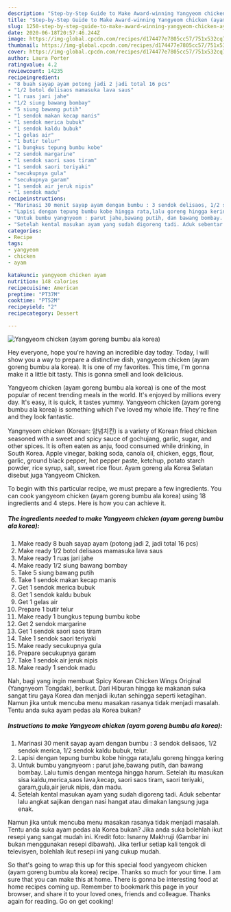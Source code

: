```yaml
---
description: "Step-by-Step Guide to Make Award-winning Yangyeom chicken (ayam goreng bumbu ala korea)"
title: "Step-by-Step Guide to Make Award-winning Yangyeom chicken (ayam goreng bumbu ala korea)"
slug: 1250-step-by-step-guide-to-make-award-winning-yangyeom-chicken-ayam-goreng-bumbu-ala-korea
date: 2020-06-18T20:57:46.244Z
image: https://img-global.cpcdn.com/recipes/d174477e7805cc57/751x532cq70/yangyeom-chicken-ayam-goreng-bumbu-ala-korea-foto-resep-utama.jpg
thumbnail: https://img-global.cpcdn.com/recipes/d174477e7805cc57/751x532cq70/yangyeom-chicken-ayam-goreng-bumbu-ala-korea-foto-resep-utama.jpg
cover: https://img-global.cpcdn.com/recipes/d174477e7805cc57/751x532cq70/yangyeom-chicken-ayam-goreng-bumbu-ala-korea-foto-resep-utama.jpg
author: Laura Porter
ratingvalue: 4.2
reviewcount: 14235
recipeingredient:
- "8 buah sayap ayam potong jadi 2 jadi total 16 pcs"
- "1/2 botol delisaos mamasuka lava saus"
- "1 ruas jari jahe"
- "1/2 siung bawang bombay"
- "5 siung bawang putih"
- "1 sendok makan kecap manis"
- "1 sendok merica bubuk"
- "1 sendok kaldu bubuk"
- "1 gelas air"
- "1 butir telur"
- "1 bungkus tepung bumbu kobe"
- "2 sendok margarine"
- "1 sendok saori saos tiram"
- "1 sendok saori teriyaki"
- "secukupnya gula"
- "secukupnya garam"
- "1 sendok air jeruk nipis"
- "1 sendok madu"
recipeinstructions:
- "Marinasi 30 menit sayap ayam dengan bumbu : 3 sendok delisaos, 1/2 sendok merica, 1/2 sendok kaldu bubuk, telur."
- "Lapisi dengan tepung bumbu kobe hingga rata,lalu goreng hingga kering"
- "Untuk bumbu yangnyeom : parut jahe,bawang putih, dan bawang bombay. Lalu tumis dengan mentega hingga harum. Setelah itu masukan sisa kaldu,merica,saos lava,kecap, saori saos tiram, saori teriyaki, garam,gula,air jeruk nipis, dan madu."
- "Setelah kental masukan ayam yang sudah digoreng tadi. Aduk sebentar lalu angkat sajikan dengan nasi hangat atau dimakan langsung juga enak."
categories:
- Recipe
tags:
- yangyeom
- chicken
- ayam

katakunci: yangyeom chicken ayam 
nutrition: 148 calories
recipecuisine: American
preptime: "PT37M"
cooktime: "PT52M"
recipeyield: "2"
recipecategory: Dessert

---
```



![Yangyeom chicken (ayam goreng bumbu ala korea)](https://img-global.cpcdn.com/recipes/d174477e7805cc57/751x532cq70/yangyeom-chicken-ayam-goreng-bumbu-ala-korea-foto-resep-utama.jpg)

Hey everyone, hope you're having an incredible day today. Today, I will show you a way to prepare a distinctive dish, yangyeom chicken (ayam goreng bumbu ala korea). It is one of my favorites. This time, I'm gonna make it a little bit tasty. This is gonna smell and look delicious.

Yangyeom chicken (ayam goreng bumbu ala korea) is one of the most popular of recent trending meals in the world. It's enjoyed by millions every day. It's easy, it is quick, it tastes yummy. Yangyeom chicken (ayam goreng bumbu ala korea) is something which I've loved my whole life. They're fine and they look fantastic.

Yangnyeom chicken (Korean: 양념치킨) is a variety of Korean fried chicken seasoned with a sweet and spicy sauce of gochujang, garlic, sugar, and other spices. It is often eaten as anju, food consumed while drinking, in South Korea. Apple vinegar, baking soda, canola oil, chicken, eggs, flour, garlic, ground black pepper, hot pepper paste, ketchup, potato starch powder, rice syrup, salt, sweet rice flour. Ayam goreng ala Korea Selatan disebut juga Yangyeom Chicken.


To begin with this particular recipe, we must prepare a few ingredients. You can cook yangyeom chicken (ayam goreng bumbu ala korea) using 18 ingredients and 4 steps. Here is how you can achieve it.

<!--inarticleads1-->

##### The ingredients needed to make Yangyeom chicken (ayam goreng bumbu ala korea):

1. Make ready 8 buah sayap ayam (potong jadi 2, jadi total 16 pcs)
1. Make ready 1/2 botol delisaos mamasuka lava saus
1. Make ready 1 ruas jari jahe
1. Make ready 1/2 siung bawang bombay
1. Take 5 siung bawang putih
1. Take 1 sendok makan kecap manis
1. Get 1 sendok merica bubuk
1. Get 1 sendok kaldu bubuk
1. Get 1 gelas air
1. Prepare 1 butir telur
1. Make ready 1 bungkus tepung bumbu kobe
1. Get 2 sendok margarine
1. Get 1 sendok saori saos tiram
1. Take 1 sendok saori teriyaki
1. Make ready secukupnya gula
1. Prepare secukupnya garam
1. Take 1 sendok air jeruk nipis
1. Make ready 1 sendok madu


Nah, bagi yang ingin membuat Spicy Korean Chicken Wings Original (Yangnyeom Tongdak), berikut. Dari Hiburan hingga ke makanan suka sangat tiru gaya Korea dan menjadi ikutan sehingga seperti ketagihan. Namun jika untuk mencuba menu masakan rasanya tidak menjadi masalah. Tentu anda suka ayam pedas ala Korea bukan? 

<!--inarticleads2-->

##### Instructions to make Yangyeom chicken (ayam goreng bumbu ala korea):

1. Marinasi 30 menit sayap ayam dengan bumbu : 3 sendok delisaos, 1/2 sendok merica, 1/2 sendok kaldu bubuk, telur.
1. Lapisi dengan tepung bumbu kobe hingga rata,lalu goreng hingga kering
1. Untuk bumbu yangnyeom : parut jahe,bawang putih, dan bawang bombay. Lalu tumis dengan mentega hingga harum. Setelah itu masukan sisa kaldu,merica,saos lava,kecap, saori saos tiram, saori teriyaki, garam,gula,air jeruk nipis, dan madu.
1. Setelah kental masukan ayam yang sudah digoreng tadi. Aduk sebentar lalu angkat sajikan dengan nasi hangat atau dimakan langsung juga enak.


Namun jika untuk mencuba menu masakan rasanya tidak menjadi masalah. Tentu anda suka ayam pedas ala Korea bukan? Jika anda suka bolehlah ikut resepi yang sangat mudah ini. Kredit foto: Isnarny Makhruji (Gambar ini bukan menggunakan resepi dibawah). Jika terliur setiap kali tengok di televisyen, bolehlah ikut resepi ini yang cukup mudah. 

So that's going to wrap this up for this special food yangyeom chicken (ayam goreng bumbu ala korea) recipe. Thanks so much for your time. I am sure that you can make this at home. There is gonna be interesting food at home recipes coming up. Remember to bookmark this page in your browser, and share it to your loved ones, friends and colleague. Thanks again for reading. Go on get cooking!
